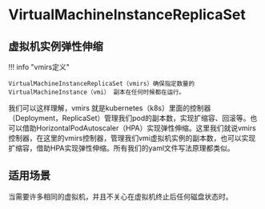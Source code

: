 # VirtualMachineInstanceReplicaSet

## 虚拟机实例弹性伸缩

!!! info "vmirs定义"

    VirtualMachineInstanceReplicaSet（vmirs）确保指定数量的 VirtualMachineInstance（vmi） 副本在任何时候都在运行。

我们可以这样理解，vmirs 就是kubernetes（k8s）里面的控制器（Deployment，ReplicaSet）管理我们pod的副本数，实现扩缩容、回滚等。也可以借助HorizontalPodAutoscaler（HPA）实现弹性伸缩。这里我们就说vmirs控制器，在这里的vmirs控制器，管理我们vmi虚拟机实例的副本数，也可以实现扩缩容，借助HPA实现弹性伸缩。所有我们的yaml文件写法原理都类似。

## 适用场景

当需要许多相同的虚拟机，并且不关心在虚拟机终止后任何磁盘状态时。

## 
